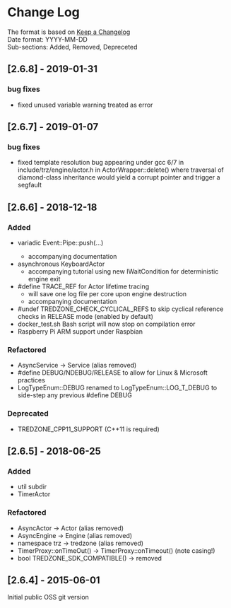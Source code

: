 # Change Log

The format is based on [Keep a Changelog](http://keepachangelog.com/) </br>
Date format: YYYY-MM-DD </br>
Sub-sections: Added, Removed, Depreceted </br>

<!---
## [Unreleased]
### Added
### Removed
### Deprecated
### Refactored
--->

## [2.6.8] - 2019-01-31

### bug fixes
- fixed unused variable warning treated as error


## [2.6.7] - 2019-01-07

### bug fixes
- fixed template resolution bug appearing under gcc 6/7 in include/trz/engine/actor.h in ActorWrapper::delete() where traversal of diamond-class inheritance would yield a corrupt pointer and trigger a segfault


## [2.6.6] - 2018-12-18

### Added
- variadic Event::Pipe::push<Event>(...)
  - accompanying documentation
- asynchronous KeyboardActor
  - accompanying tutorial using new IWaitCondition for deterministic engine exit
- #define TRACE_REF for Actor lifetime tracing
  - will save one log file per core upon engine destruction
  - accompanying documentation
- #undef TREDZONE_CHECK_CYCLICAL_REFS to skip cyclical reference checks in RELEASE mode (enabled by default)
- docker_test.sh Bash script will now stop on compilation error
- Raspberry Pi ARM support under Raspbian


### Refactored
- AsyncService -> Service (alias removed)
- #define DEBUG/NDEBUG/RELEASE to allow for Linux & Microsoft practices
- LogTypeEnum::DEBUG renamed to LogTypeEnum::LOG_T_DEBUG to side-step any previous #define DEBUG 

### Deprecated
- TREDZONE_CPP11_SUPPORT (C++11 is required)


## [2.6.5] - 2018-06-25

### Added
- util subdir
- TimerActor

### Refactored
- AsyncActor -> Actor (alias removed)
- AsyncEngine -> Engine (alias removed)
- namespace trz -> tredzone (alias removed)
- TimerProxy::onTimeOut() -> TimerProxy::onTimeout()  (note casing!)
- bool TREDZONE_SDK_COMPATIBLE() -> removed


## [2.6.4] - 2015-06-01
Initial public OSS git version


